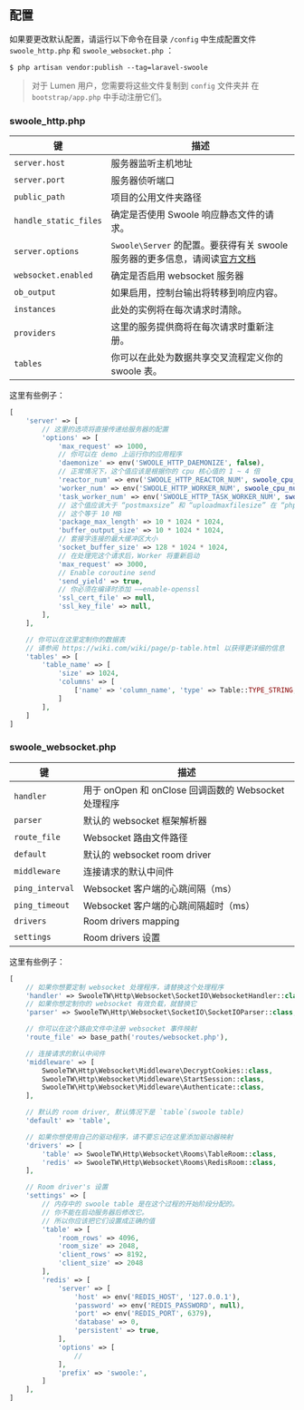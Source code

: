 ## 配置

如果要更改默认配置，请运行以下命令在目录  `/config` 中生成配置文件 `swoole_http.php` 和 `swoole_websocket.php` ：

```
$ php artisan vendor:publish --tag=laravel-swoole
```

> 对于 Lumen 用户，您需要将这些文件复制到 `config` 文件夹并 在`bootstrap/app.php` 中手动注册它们。

### swoole_http.php

| 键 | 描述 |
| --- | --- |
| `server.host` | 服务器监听主机地址 |
| `server.port` | 服务器侦听端口 |
| `public_path` | 项目的公用文件夹路径 |
| `handle_static_files` | 确定是否使用 Swoole 响应静态文件的请求。 |
| `server.options` | `Swoole\Server` 的配置。要获得有关 swoole 服务器的更多信息，请阅读[官方文档](https://www.swoole.co.uk/docs/modules/swoole-server/configuration) |
| `websocket.enabled` | 确定是否启用 websocket 服务器 |
| `ob_output` | 如果启用，控制台输出将转移到响应内容。 |
| `instances` | 此处的实例将在每次请求时清除。 |
| `providers` | 这里的服务提供商将在每次请求时重新注册。 |
| `tables` | 你可以在此处为数据共享交叉流程定义你的 swoole 表。 |

这里有些例子：

```php
[
    'server' => [
        // 这里的选项将直接传递给服务器的配置
        'options' => [
            'max_request' => 1000,
            // 你可以在 demo 上运行你的应用程序
            'daemonize' => env('SWOOLE_HTTP_DAEMONIZE', false),
            // 正常情况下，这个值应该是根据你的 cpu 核心值的 1 ~ 4 倍
            'reactor_num' => env('SWOOLE_HTTP_REACTOR_NUM', swoole_cpu_num() * 2),
            'worker_num' => env('SWOOLE_HTTP_WORKER_NUM', swoole_cpu_num() * 2),
            'task_worker_num' => env('SWOOLE_HTTP_TASK_WORKER_NUM', swoole_cpu_num() * 2),
            // 这个值应该大于 “postmaxsize” 和 “uploadmaxfilesize” 在 “php.ini” 中的值。
            // 这个等于 10 MB
            'package_max_length' => 10 * 1024 * 1024,
            'buffer_output_size' => 10 * 1024 * 1024,
            // 套接字连接的最大缓冲区大小
            'socket_buffer_size' => 128 * 1024 * 1024,
            // 在处理完这个请求后，Worker 将重新启动
            'max_request' => 3000,
            // Enable coroutine send
            'send_yield' => true,
            // 你必须在编译时添加 ——enable-openssl
            'ssl_cert_file' => null,
            'ssl_key_file' => null,
        ],
    ],

    // 你可以在这里定制你的数据表
    // 请参阅 https://wiki.com/wiki/page/p-table.html 以获得更详细的信息
    'tables' => [
        'table_name' => [
            'size' => 1024,
            'columns' => [
                ['name' => 'column_name', 'type' => Table::TYPE_STRING, 'size' => 1024],
            ]
        ],
    ]
]
```

### swoole_websocket.php

| 键 | 描述|
| --------- | --------- |
| `handler` | 用于 onOpen 和 onClose 回调函数的 Websocket 处理程序 |
| `parser` | 默认的 websocket 框架解析器 |
| `route_file` | Websocket 路由文件路径 |
| `default` | 默认的 websocket room driver |
| `middleware` | 连接请求的默认中间件 |
| `ping_interval` | Websocket 客户端的心跳间隔（ms） |
| `ping_timeout` | Websocket 客户端的心跳间隔超时（ms） |
| `drivers` | Room drivers mapping |
| `settings` | Room drivers 设置 |

这里有些例子：

```php
[
    // 如果你想要定制 websocket 处理程序，请替换这个处理程序
    'handler' => SwooleTW\Http\Websocket\SocketIO\WebsocketHandler::class,
    // 如果你想定制你的 websocket 有效负载，就替换它
    'parser' => SwooleTW\Http\Websocket\SocketIO\SocketIOParser::class,

    // 你可以在这个路由文件中注册 websocket 事件映射
    'route_file' => base_path('routes/websocket.php'),

    // 连接请求的默认中间件
    'middleware' => [
        SwooleTW\Http\Websocket\Middleware\DecryptCookies::class,
        SwooleTW\Http\Websocket\Middleware\StartSession::class,
        SwooleTW\Http\Websocket\Middleware\Authenticate::class,
    ],

    // 默认的 room driver, 默认情况下是 `table`(swoole table) 
    'default' => 'table',

    // 如果你想使用自己的驱动程序，请不要忘记在这里添加驱动器映射
    'drivers' => [
        'table' => SwooleTW\Http\Websocket\Rooms\TableRoom::class,
        'redis' => SwooleTW\Http\Websocket\Rooms\RedisRoom::class,
    ],

    // Room driver's 设置
    'settings' => [
        // 内存中的 swoole table 是在这个过程的开始阶段分配的。
        // 你不能在启动服务器后修改它。
        // 所以你应该把它们设置成正确的值
        'table' => [
            'room_rows' => 4096,
            'room_size' => 2048,
            'client_rows' => 8192,
            'client_size' => 2048
        ],
        'redis' => [
            'server' => [
                'host' => env('REDIS_HOST', '127.0.0.1'),
                'password' => env('REDIS_PASSWORD', null),
                'port' => env('REDIS_PORT', 6379),
                'database' => 0,
                'persistent' => true,
            ],
            'options' => [
                //
            ],
            'prefix' => 'swoole:',
        ]
    ],
]
```